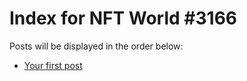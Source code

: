 # Index for NFT World #3166
Posts will be displayed in the order below:

- [Your first post](./001-first.md)

